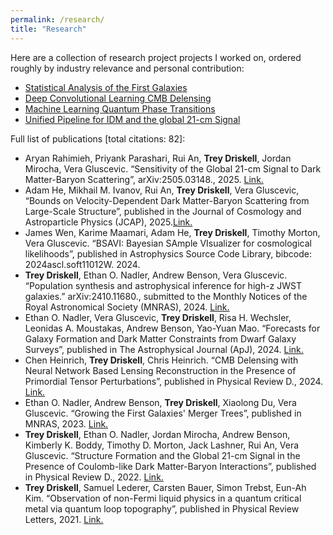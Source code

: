 ```yaml
---
permalink: /research/
title: "Research"
---
```


Here are a collection of research project projects I worked on, ordered roughly by industry relevance and personal contribution:

- [Statistical Analysis of the First Galaxies](/research/jwst/)
- [Deep Convolutional Learning CMB Delensing](/research/cmb/)
- [Machine Learning Quantum Phase Transitions](/research/qlt)
- [Unified Pipeline for IDM and the global 21-cm Signal](/research/21cm/)

Full list of publications [total citations: 82]:
- Aryan Rahimieh, Priyank Parashari, Rui An, **Trey Driskell**, Jordan Mirocha, Vera Gluscevic. “Sensitivity of the Global 21-cm Signal to Dark Matter-Baryon Scattering”, arXiv:2505.03148., 2025. [Link.](https://doi.org/10.48550/arXiv.2505.03148)
- Adam He, Mikhail M. Ivanov, Rui An, **Trey Driskell**, Vera Gluscevic, “Bounds on Velocity-Dependent Dark Matter-Baryon Scattering from Large-Scale Structure”, published in the Journal of Cosmology and Astroparticle Physics (JCAP), 2025.[Link.](https://doi.org/10.1088/1475-7516/2025/05/087)
- James Wen, Karime Maamari, Adam He, **Trey Driskell**, Timothy Morton, Vera Gluscevic. “BSAVI: Bayesian SAmple VIsualizer for cosmological likelihoods”, published in  Astrophysics Source Code Library, bibcode: 2024ascl.soft11012W. 2024.
- **Trey Driskell**, Ethan O. Nadler, Andrew Benson, Vera Gluscevic. “Population synthesis and astrophysical inference for high-z JWST galaxies.” arXiv:2410.11680., submitted to the Monthly Notices of the Royal Astronomical Society (MNRAS), 2024. [Link.](https://doi.org/10.48550/arXiv.2410.11680)
- Ethan O. Nadler, Vera Gluscevic, **Trey Driskell**, Risa H. Wechsler, Leonidas A. Moustakas, Andrew Benson, Yao-Yuan Mao. “Forecasts for Galaxy Formation and Dark Matter Constraints from Dwarf Galaxy Surveys”, published in The Astrophysical Journal (ApJ), 2024. [Link.](https://doi.org/10.3847/1538-4357/ad3bb1)
- Chen Heinrich, **Trey Driskell**, Chris Heinrich. “CMB Delensing with Neural Network Based Lensing Reconstruction in the Presence of Primordial Tensor Perturbations”, published in Physical Review D., 2024. [Link.](https://doi.org/10.1103/PhysRevD.109.043518)
- Ethan O. Nadler, Andrew Benson, **Trey Driskell**, Xiaolong Du, Vera Gluscevic. “Growing the First Galaxies' Merger Trees”, published in MNRAS, 2023. [Link.](https://doi.org/10.1093/mnras/stad666)
- **Trey Driskell**, Ethan O. Nadler, Jordan Mirocha, Andrew Benson, Kimberly K. Boddy, Timothy D. Morton, Jack Lashner, Rui An, Vera Gluscevic. “Structure Formation and the Global 21-cm Signal in the Presence of Coulomb-like Dark Matter-Baryon Interactions”, published in Physical Review D., 2022. [Link.](https://doi.org/10.1103/PhysRevD.106.103525)
- **Trey Driskell**, Samuel Lederer, Carsten Bauer, Simon Trebst, Eun-Ah Kim. “Observation of non-Fermi liquid physics in a quantum critical metal via quantum loop topography”, published in Physical Review Letters, 2021. [Link.](https://doi.org/10.1103/PhysRevLett.127.046601)



